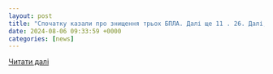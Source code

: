 ```yaml
---
layout: post
title: "Спочатку казали про знищення трьох БПЛА. Далі ще 11 . 26. Далі, що так вчинити з ними могли лише фашисти: Російська влада заявила про грандіозний погром у Курській та Бєлгородській областях"
date: 2024-08-06 09:33:59 +0000
categories: [news]
---
```


[Читати далі](https://patrioty.org.ua/politic/spochatku-kazaly-pro-zneshkodzhennia-trokh-bpla-potim-shche-11-shche-26-dali-shcho-tak-vchynyty-z-nymy-mohly-lyshe-fashysty-rosiiska-vlada-zaiavyla-pro-hrandioznyi-pohrom-v-kurskii-ta-bielhorodskii-oblastiakh-523954.html)
